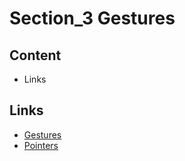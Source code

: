# Section_3 Gestures

## Content

- Links

## Links

- [Gestures](https://flutter.dev/docs/development/ui/advanced/gestures)
- [Pointers](https://flutter.dev/docs/development/ui/advanced/gestures#pointers)